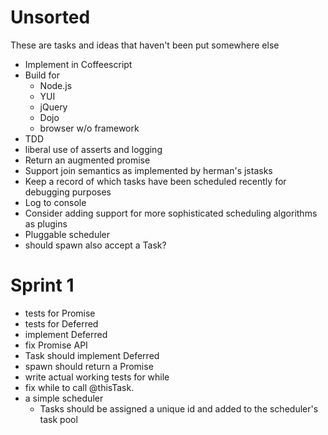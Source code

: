 Unsorted
========
These are tasks and ideas that haven't been put somewhere else

* Implement in Coffeescript
* Build for
  * Node.js
  * YUI
  * jQuery
  * Dojo
  * browser w/o framework
* TDD
* liberal use of asserts and logging
* Return an augmented promise
* Support join semantics as implemented by herman's jstasks
* Keep a record of which tasks have been scheduled recently for debugging purposes
* Log to console
* Consider adding support for more sophisticated scheduling algorithms as plugins
* Pluggable scheduler
* should spawn also accept a Task?

Sprint 1
========
* tests for Promise
* tests for Deferred
* implement Deferred
* fix Promise API
* Task should implement Deferred
* spawn should return a Promise
* write actual working tests for while
* fix while to call @thisTask.<deferredfn>
* a simple scheduler
  * Tasks should be assigned a unique id and added to the scheduler's task pool
